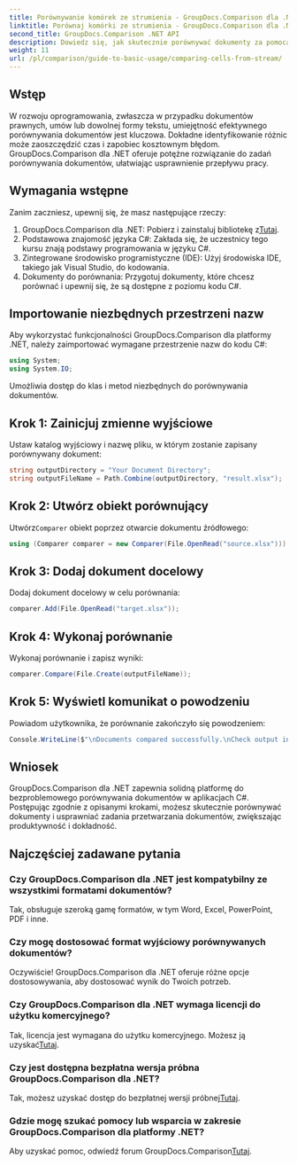 ```yaml
---
title: Porównywanie komórek ze strumienia - GroupDocs.Comparison dla .NET
linktitle: Porównaj komórki ze strumienia - GroupDocs.Comparison dla .NET
second_title: GroupDocs.Comparison .NET API
description: Dowiedz się, jak skutecznie porównywać dokumenty za pomocą GroupDocs.Comparison dla .NET. Ten kompleksowy przewodnik przeprowadzi Cię przez importowanie przestrzeni nazw, inicjowanie zmiennych porównania i wykonywanie porównań dokumentów krok po kroku.
weight: 11
url: /pl/comparison/guide-to-basic-usage/comparing-cells-from-stream/
---
```

## Wstęp

W rozwoju oprogramowania, zwłaszcza w przypadku dokumentów prawnych, umów lub dowolnej formy tekstu, umiejętność efektywnego porównywania dokumentów jest kluczowa. Dokładne identyfikowanie różnic może zaoszczędzić czas i zapobiec kosztownym błędom. GroupDocs.Comparison dla .NET oferuje potężne rozwiązanie do zadań porównywania dokumentów, ułatwiając usprawnienie przepływu pracy.

## Wymagania wstępne

Zanim zaczniesz, upewnij się, że masz następujące rzeczy:

1. GroupDocs.Comparison dla .NET: Pobierz i zainstaluj bibliotekę z[Tutaj](https://releases.groupdocs.com/comparison/net/).
2. Podstawowa znajomość języka C#: Zakłada się, że uczestnicy tego kursu znają podstawy programowania w języku C#.
3. Zintegrowane środowisko programistyczne (IDE): Użyj środowiska IDE, takiego jak Visual Studio, do kodowania.
4. Dokumenty do porównania: Przygotuj dokumenty, które chcesz porównać i upewnij się, że są dostępne z poziomu kodu C#.

## Importowanie niezbędnych przestrzeni nazw

Aby wykorzystać funkcjonalności GroupDocs.Comparison dla platformy .NET, należy zaimportować wymagane przestrzenie nazw do kodu C#:

```csharp
using System;
using System.IO;
```

Umożliwia dostęp do klas i metod niezbędnych do porównywania dokumentów.

## Krok 1: Zainicjuj zmienne wyjściowe

Ustaw katalog wyjściowy i nazwę pliku, w którym zostanie zapisany porównywany dokument:

```csharp
string outputDirectory = "Your Document Directory";
string outputFileName = Path.Combine(outputDirectory, "result.xlsx");
```

## Krok 2: Utwórz obiekt porównujący

 Utwórz`Comparer` obiekt poprzez otwarcie dokumentu źródłowego:

```csharp
using (Comparer comparer = new Comparer(File.OpenRead("source.xlsx")))
```

## Krok 3: Dodaj dokument docelowy

Dodaj dokument docelowy w celu porównania:

```csharp
comparer.Add(File.OpenRead("target.xlsx"));
```

## Krok 4: Wykonaj porównanie

Wykonaj porównanie i zapisz wyniki:

```csharp
comparer.Compare(File.Create(outputFileName));
```

## Krok 5: Wyświetl komunikat o powodzeniu

Powiadom użytkownika, że porównanie zakończyło się powodzeniem:

```csharp
Console.WriteLine($"\nDocuments compared successfully.\nCheck output in {outputDirectory}.");
```

## Wniosek

GroupDocs.Comparison dla .NET zapewnia solidną platformę do bezproblemowego porównywania dokumentów w aplikacjach C#. Postępując zgodnie z opisanymi krokami, możesz skutecznie porównywać dokumenty i usprawniać zadania przetwarzania dokumentów, zwiększając produktywność i dokładność.

## Najczęściej zadawane pytania

### Czy GroupDocs.Comparison dla .NET jest kompatybilny ze wszystkimi formatami dokumentów?

Tak, obsługuje szeroką gamę formatów, w tym Word, Excel, PowerPoint, PDF i inne.

### Czy mogę dostosować format wyjściowy porównywanych dokumentów?

Oczywiście! GroupDocs.Comparison dla .NET oferuje różne opcje dostosowywania, aby dostosować wynik do Twoich potrzeb.

### Czy GroupDocs.Comparison dla .NET wymaga licencji do użytku komercyjnego?

 Tak, licencja jest wymagana do użytku komercyjnego. Możesz ją uzyskać[Tutaj](https://purchase.groupdocs.com/buy).

### Czy jest dostępna bezpłatna wersja próbna GroupDocs.Comparison dla .NET?

 Tak, możesz uzyskać dostęp do bezpłatnej wersji próbnej[Tutaj](https://releases.groupdocs.com/).

### Gdzie mogę szukać pomocy lub wsparcia w zakresie GroupDocs.Comparison dla platformy .NET?

 Aby uzyskać pomoc, odwiedź forum GroupDocs.Comparison[Tutaj](https://forum.groupdocs.com/c/comparison/12).